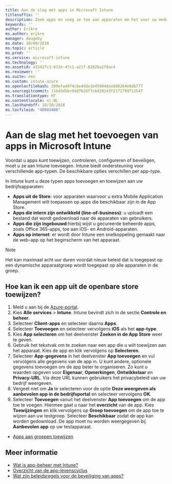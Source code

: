 ```yaml
---
title: Aan de slag met apps in Microsoft Intune
titlesuffix: ''
description: Zoek apps en voeg ze toe aan apparaten om het voor uw medewerkers mogelijk te maken om hun werk uit te voeren.
keywords: ''
author: Erikre
ms.author: erikre
manager: dougeby
ms.date: 10/09/2018
ms.topic: article
ms.prod: ''
ms.service: microsoft-intune
ms.technology: ''
ms.assetid: a1542fc3-672e-47c1-a21f-82826a2f8ac4
ms.reviewer: ''
ms.suite: ems
ms.custom: intune-azure
ms.openlocfilehash: 399efad4f4cbe4dde1b45004daa9d0264e0db777
ms.sourcegitcommit: 11bd3dbbc9dd762df7c6d20143f2171799712547
ms.translationtype: HT
ms.contentlocale: nl-NL
ms.lasthandoff: 10/10/2018
ms.locfileid: "48903400"
---
```

# <a name="get-started-with-adding-apps-in-microsoft-intune"></a>Aan de slag met het toevoegen van apps in Microsoft Intune

Voordat u apps kunt toewijzen, controleren, configureren of beveiligen, moet u ze aan Intune toevoegen. Intune biedt ondersteuning voor verschillende app-typen. De beschikbare opties verschillen per app-type.

In Intune kunt u deze typen apps toevoegen en toewijzen aan uw bedrijfsapparaten:
- **Apps uit de Store**: voor apparaten waarvoor u extra Mobile Application Management wilt toepassen op apps die beschikbaar zijn in de App Store.
- **Apps die intern zijn ontwikkeld (line-of-business)**: u uploadt een bestand dat wordt gedownload naar de apparaten van gebruikers.
- **Apps die zijn ingebouwd**:hierbij wijst u gecureerde beheerde apps, zoals Office 365-apps, toe aan iOS- en Android-apparaten.
- **Apps op internet**: er wordt door Intune een snelkoppeling gemaakt naar de web-app op het beginscherm van het apparaat.

> [!NOTE]
> Het kan maximaal acht uur duren voordat nieuw beleid dat is toegepast op een dynamische apparaatgroep wordt toegepast op alle apparaten in de groep.

## <a name="how-do-i-assign-a-public-store-app"></a>Hoe kan ik een app uit de openbare store toewijzen?

1. Meld u aan bij de [Azure-portal](https://portal.azure.com).
2. Kies **Alle services** > **Intune**. Intune bevindt zich in de sectie **Controle en beheer**.
3. Selecteer **Client-apps** en selecteer daarna **Apps**.
4. Selecteer **Toevoegen** en selecteer vervolgens **iOS** als het **app-type**.
5. Kies **App selecteren** om het deelvenster **Zoeken in de App Store** weer te geven.
6. Gebruik het tekstvak om te zoeken naar een app die u wilt toewijzen aan het apparaat. Kies de app en klik vervolgens op **Selecteren**.
7. Selecteer **App-gegevens** in het deelvenster **App toevoegen** en vul vervolgens alle gegevens van de app in. U kunt andere, optionele gegevens toevoegen om de app beter te organiseren. Zo kunt u waarden opgeven voor **Eigenaar**, **Opmerkingen**, **Ontwikkelaar** en **Privacy-URL**. Via deze URL kunnen gebruikers het privacybeleid van uw bedrijf weergeven.
8. Vergeet niet om **Ja** te selecteren voor de optie **Deze weergeven als aanbevolen app in de bedrijfsportal** en selecteer vervolgens **OK**.
9. Selecteer **Toevoegen** vanuit het deelvenster **App toevoegen** om de app toe te voegen. Hiermee gaat u naar het **overzicht** van de app. Kies **Toewijzingen** en klik vervolgens op **Groep toevoegen** om de app toe te wijzen aan uw testgroep. Selecteer **Beschikbaar** zodat de app kan worden gedownload. De app moet nu worden weergegeven bij **Aanbevolen app** op uw testapparaat.


- [Apps aan groepen toewijzen](apps-deploy.md)

## <a name="learn-more"></a>Meer informatie

* [Wat is app-beheer met Intune?](app-management.md)
* [Overzicht van de app-levenscyclus](app-lifecycle.md)
* [Wat zijn beleidsregels voor de beveiliging van apps?](app-protection-policy.md)
